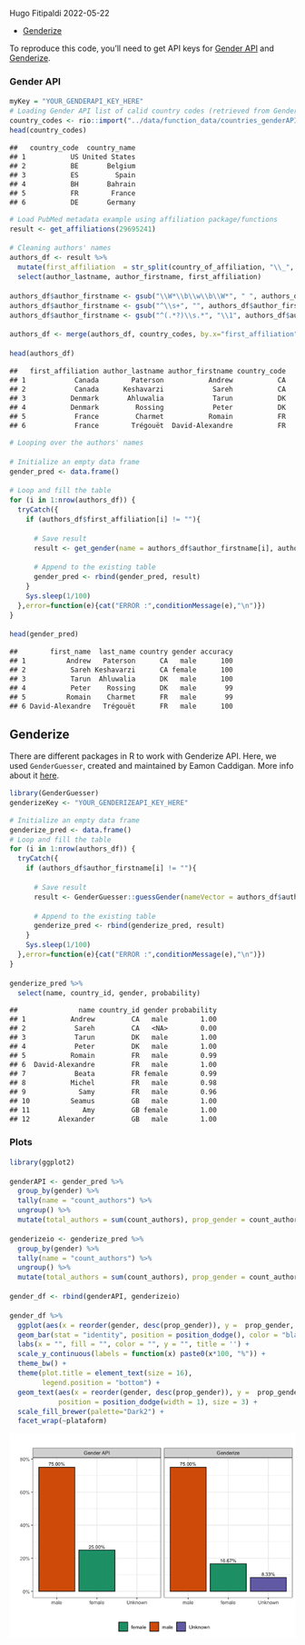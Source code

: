 Hugo Fitipaldi
2022-05-22

-   <a href="#genderize" id="toc-genderize">Genderize</a>

To reproduce this code, you’ll need to get API keys for [Gender
API](https://gender-api.com/) and [Genderize](https://genderize.io/).

### Gender API

``` r
myKey = "YOUR_GENDERAPI_KEY_HERE"
# Loading Gender API list of calid country codes (retrieved from Gender API docs)
country_codes <- rio::import("../data/function_data/countries_genderAPI.csv") 
head(country_codes)
```

    ##   country_code  country_name
    ## 1           US United States
    ## 2           BE       Belgium
    ## 3           ES         Spain
    ## 4           BH       Bahrain
    ## 5           FR        France
    ## 6           DE       Germany

``` r
# Load PubMed metadata example using affiliation package/functions
result <- get_affiliations(29695241)

# Cleaning authors' names
authors_df <- result %>%
  mutate(first_affiliation  = str_split(country_of_affiliation, "\\_", simplify=T)[,1]) %>%
  select(author_lastname, author_firstname, first_affiliation)

authors_df$author_firstname <- gsub("\\W*\\b\\w\\b\\W*", " ", authors_df$author_firstname) # Removes abbreviation names
authors_df$author_firstname <- gsub("^\\s+", "", authors_df$author_firstname) # removes leading white space
authors_df$author_firstname <- gsub("^(.*?)\\s.*", "\\1", authors_df$author_firstname) # keeps first name

authors_df <- merge(authors_df, country_codes, by.x="first_affiliation", by.y = "country_name", all.x = TRUE)

head(authors_df)
```

    ##   first_affiliation author_lastname author_firstname country_code
    ## 1            Canada        Paterson           Andrew           CA
    ## 2            Canada      Keshavarzi            Sareh           CA
    ## 3           Denmark       Ahluwalia            Tarun           DK
    ## 4           Denmark         Rossing            Peter           DK
    ## 5            France         Charmet           Romain           FR
    ## 6            France        Trégouët  David-Alexandre           FR

``` r
# Looping over the authors' names

# Initialize an empty data frame
gender_pred <- data.frame()

# Loop and fill the table
for (i in 1:nrow(authors_df)) {
  tryCatch({
    if (authors_df$first_affiliation[i] != ""){
      
      # Save result
      result <- get_gender(name = authors_df$author_firstname[i], authors_df$country_code[i], api_key = myKey, last_name = authors_df$author_lastname[i])
      
      # Append to the existing table
      gender_pred <- rbind(gender_pred, result)
    }
    Sys.sleep(1/100)
  },error=function(e){cat("ERROR :",conditionMessage(e),"\n")})
}

head(gender_pred)
```

    ##        first_name  last_name country gender accuracy
    ## 1          Andrew   Paterson      CA   male      100
    ## 2           Sareh Keshavarzi      CA female      100
    ## 3           Tarun  Ahluwalia      DK   male      100
    ## 4           Peter    Rossing      DK   male       99
    ## 5          Romain    Charmet      FR   male       99
    ## 6 David-Alexandre   Trégouët      FR   male      100

## Genderize

There are different packages in R to work with Genderize API. Here, we
used `GenderGuesser`, created and maintained by Eamon Caddigan. More
info about it
[here](https://git.eamoncaddigan.net/GenderGuesser/log.html).

``` r
library(GenderGuesser)
genderizeKey <- "YOUR_GENDERIZEAPI_KEY_HERE"
```

``` r
# Initialize an empty data frame
genderize_pred <- data.frame()
# Loop and fill the table
for (i in 1:nrow(authors_df)) {
  tryCatch({
    if (authors_df$author_firstname[i] != ""){
      
      # Save result
      result <- GenderGuesser::guessGender(nameVector = authors_df$author_firstname[i], countryCode = authors_df$country_code[i], apiKey = genderizeKey)
      
      # Append to the existing table
      genderize_pred <- rbind(genderize_pred, result)
    }
    Sys.sleep(1/100)
  },error=function(e){cat("ERROR :",conditionMessage(e),"\n")})
}

genderize_pred %>%
  select(name, country_id, gender, probability)
```

    ##               name country_id gender probability
    ## 1           Andrew         CA   male        1.00
    ## 2            Sareh         CA   <NA>        0.00
    ## 3            Tarun         DK   male        1.00
    ## 4            Peter         DK   male        1.00
    ## 5           Romain         FR   male        0.99
    ## 6  David-Alexandre         FR   male        1.00
    ## 7            Beata         FR female        0.99
    ## 8           Michel         FR   male        0.98
    ## 9             Samy         FR   male        0.96
    ## 10          Seamus         GB   male        1.00
    ## 11             Amy         GB female        1.00
    ## 12       Alexander         GB   male        1.00

### Plots

``` r
library(ggplot2)

genderAPI <- gender_pred %>%
  group_by(gender) %>%
  tally(name = "count_authors") %>%
  ungroup() %>%
  mutate(total_authors = sum(count_authors), prop_gender = count_authors/total_authors, plataform = "Gender API") 

genderizeio <- genderize_pred %>%
  group_by(gender) %>%
  tally(name = "count_authors") %>%
  ungroup() %>%
  mutate(total_authors = sum(count_authors), prop_gender = count_authors/total_authors, gender =  ifelse(gender == "", "Unknown", gender), plataform = "Genderize")

gender_df <- rbind(genderAPI, genderizeio)

gender_df %>% 
  ggplot(aes(x = reorder(gender, desc(prop_gender)), y =  prop_gender, fill = gender)) +
  geom_bar(stat = "identity", position = position_dodge(), color = "black") +
  labs(x = "", fill = "", color = "", y = "", title = '') +
  scale_y_continuous(labels = function(x) paste0(x*100, "%")) +
  theme_bw() +
  theme(plot.title = element_text(size = 16),
        legend.position = "bottom") +
  geom_text(aes(x = reorder(gender, desc(prop_gender)), y =  prop_gender + 0.02, label = paste0(sprintf("%2.2f", prop_gender * 100), "%")), 
            position = position_dodge(width = 1), size = 3) +
  scale_fill_brewer(palette="Dark2") +
  facet_wrap(~plataform)
```

![](gender_example_files/figure-gfm/unnamed-chunk-7-1.png)<!-- -->
